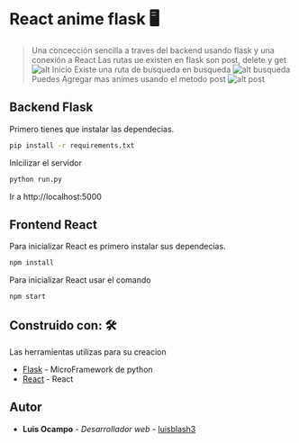 # React anime flask 🖥
> Una concección sencilla a traves del backend usando flask y una conexión a React
Las rutas ue existen en flask son post, delete y get
![alt Inicio](https://github.com/Luis-Blash/react-animes-flask/blob/main/git-img/inicio.png "Inicio")
Existe una ruta de busqueda en busqueda
![alt busqueda](https://github.com/Luis-Blash/react-animes-flask/blob/main/git-img/busqueda.png "busqueda")
Puedes Agregar mas animes usando el metodo post
![alt post](https://github.com/Luis-Blash/react-animes-flask/blob/main/git-img/post.png "post")

## Backend Flask
Primero tienes que instalar las dependecias.
```bash
pip install -r requirements.txt
```
Inicilizar el servidor
```bash
python run.py
```
Ir a http://localhost:5000

## Frontend React
Para inicializar React es primero instalar sus dependecias.
```bash
npm install
```
Para inicializar React usar el comando
```bash
npm start
```

## Construido con: 🛠
Las herramientas utilizas para su creacion
* [Flask](https://flask.palletsprojects.com/en/2.0.x/) - MicroFramework de python
* [React](https://es.reactjs.org/) - React

## Autor
* **Luis Ocampo** - *Desarrollador web* - [luisblash3](https://twitter.com/luisblash3)
